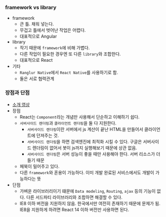 ### framework vs library
- framework
	- 큰 틀. 채워 넣는다.
	- 무겁고 틀에서 벗어난 작업은 어렵다.
	- 대표적으로 Angular
- library
	- 작기 때문에 ```framework```에 비해 가볍다.
	- 다른 작업이 필요한 경우엔 또 다른 ```library```와 조합한다.
	- 대표적으로 React
- 기타
	- ```Ranglur Native```에서 ```React Native```를 사용하기로 함.
	- 둘은 서로 협력관계
	
### 장점과 단점
- [소개 영상](https://www.youtube.com/watch?v=BYbgopx44vo)
- 장점
	- React는 ```Component```라는 개념만 사용해서 단순하고 이해하기 쉽다.
	- ```서버사이드 렌더링```과 ```클라이언트 렌더링```을 둘 다 지원한다. 
		- ```서버사이드 렌더링```이란 서버에서 js 계산이 끝난 HTML을 만들어서 클라이언트에 던져주는 것.
		- ```서버사이드 렌더링```을 하면 검색엔진에 최적화 시킬 수 있다. 구글은 서버사이드 렌더링이 없어서 봇이 js까지 실행해보기 때문에 상관 없음.
		- ```서버사이드 렌더링```은 서버 성능이 좋을 때만 사용해야 한다. 서버 리소스가 더 들기 때문
	- 페북이 밀어주고 있다.
	- 다른 ```framework```와 혼용이 가능하다. 이미 개발 완료된 서비스에서도 개발이 가능하다는 뜻
- 단점
	- 가벼운 라이브러리이기 떄문에 ```Data modeling```, ```Routing```, ```ajax``` 등의 기능이 없다. 다른 서드파티 라이브러리와 조합하면 해결할 수 있다.
	- IE8 이하 버전을 지원하지 않음. 한국에서만 여전히 존재하기 때문에 문제가 됨. IE8을 지원하게 하려면 React 14 이하 버전만 사용하면 된다.
